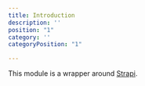```yaml
---
title: Introduction
description: ''
position: "1"
category: ''
categoryPosition: "1"

---
```

This module is a wrapper around [Strapi](https://strapi.io/).
